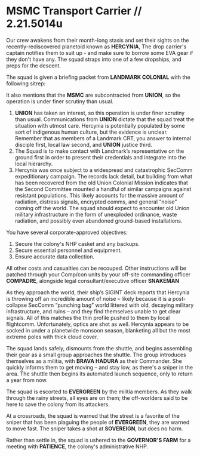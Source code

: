# MSMC Transport Carrier // 2.21.5014u
Our crew awakens from their month-long stasis and set their sights on the recently-rediscovered planetoid known as **HERCYNIA**, The drop carrier's captain notifies them to suit up - and make sure to borrow some EVA gear if they don't have any. The squad straps into one of a few dropships, and preps for the descent.

The squad is given a briefing packet from **LANDMARK COLONIAL** with the following sitrep: 

It also mentions that the **MSMC** are subcontracted from **UNION**, so the operation is under finer scrutiny than usual.

1. **UNION** has taken an interest, so this operation is under finer scrutiny than usual. Communications from **UNION** dictate that the squad treat the situation with utmost care. Hercynia is potentially populated by some sort of indigenous human culture, but the evidence is unclear. Remember that as members of a Landmark CRT, you answer to internal disciple first, local law second, and **UNION** justice third.
2. The Squad is to make contact with Landmark’s representative on the ground first in order to present their credentials and integrate into the local hierarchy.
3. Hercynia was once subject to a widespread and catastrophic SecComm expeditionary campaign. The records lack detail, but building from what has been recovered from the old Union Colonial Mission indicates that the Second Committee mounted a handful of similar campaigns against resistant populations. This likely accounts for the massive amount of radiation, distress signals, encrypted comms, and general “noise” coming off the world. The squad should expect to encounter old Union military infrastructure in the form of unexploded ordinance, waste radiation, and possibly even abandoned ground-based installations.

You have several corporate-approved objectives:
1. Secure the colony's NHP casket and any backups.
2. Secure essential personnel and equipment.
3. Ensure accurate data collection.

All other costs and casualties can be recouped.
Other instructions will be patched through your Comp/con units by your off-site commanding officer **COMPADRE**, alongside legal consultant/executive officer **SNAKEMAN**

As they approach the world, their ship’s SIGINT deck reports that Hercynia is throwing off an incredible amount of noise – likely because it is a post-collapse SecComm “punching bag” world littered with old, decaying military infrastructure, and ruins – and they find themselves unable to get clear signals. All of this matches the thin profile pushed to them by local flightcomm. Unfortunately, optics are shot as well. Hercynia appears to be socked in under a planetwide monsoon season, blanketing all but the most extreme poles with thick cloud cover.

The squad lands safely, dismounts from the shuttle, and begins assembling their gear as a small group approaches the shuttle. The group introduces themselves as a militia, with **BRAVA HADURA** as their Commander. She quickly informs them to get moving – and stay low, as there's a sniper in the area. The shuttle then begins its automated launch sequence, only to return a year from now.

The squad is escorted to **EVERGREEN** by the militia members. As they walk through the rainy streets, all eyes are on them; the off-worlders said to be here to save the colony from its attackers.

At a crossroads, the squad is warned that the street is a favorite of the sniper that has been plaguing the people of **EVERGREEN**, they are warned to move fast. The sniper takes a shot at **SOVEREIGN**, but does no harm. 

Rather than settle in, the squad is ushered to the **GOVERNOR'S FARM** for a meeting with **PATIENCE**, the colony's administrative NHP. 
